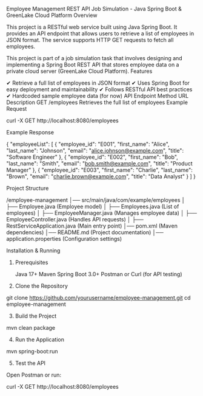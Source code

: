 Employee Management REST API
Job Simulation - Java Spring Boot & GreenLake Cloud Platform
Overview

This project is a RESTful web service built using Java Spring Boot. It provides an API endpoint that allows users to retrieve a list of employees in JSON format. The service supports HTTP GET requests to fetch all employees.

This project is part of a job simulation task that involves designing and implementing a Spring Boot REST API that stores employee data on a private cloud server (GreenLake Cloud Platform).
Features

✔ Retrieve a full list of employees in JSON format
✔ Uses Spring Boot for easy deployment and maintainability
✔ Follows RESTful API best practices
✔ Hardcoded sample employee data (for now)
API Endpoint
Method	URL	Description
GET	/employees	Retrieves the full list of employees
Example Request

curl -X GET http://localhost:8080/employees

Example Response

{
    "employeeList": [
        {
            "employee_id": "E001",
            "first_name": "Alice",
            "last_name": "Johnson",
            "email": "alice.johnson@example.com",
            "title": "Software Engineer"
        },
        {
            "employee_id": "E002",
            "first_name": "Bob",
            "last_name": "Smith",
            "email": "bob.smith@example.com",
            "title": "Product Manager"
        },
        {
            "employee_id": "E003",
            "first_name": "Charlie",
            "last_name": "Brown",
            "email": "charlie.brown@example.com",
            "title": "Data Analyst"
        }
    ]
}

Project Structure

/employee-management
│── src/main/java/com/example/employees
│   ├── Employee.java          (Employee model)
│   ├── Employees.java         (List of employees)
│   ├── EmployeeManager.java   (Manages employee data)
│   ├── EmployeeController.java (Handles API requests)
│   ├── RestServiceApplication.java (Main entry point)
│── pom.xml                    (Maven dependencies)
│── README.md                  (Project documentation)
│── application.properties      (Configuration settings)

Installation & Running
1. Prerequisites

    Java 17+
    Maven
    Spring Boot 3.0+
    Postman or Curl (for API testing)

2. Clone the Repository

git clone https://github.com/yourusername/employee-management.git
cd employee-management

3. Build the Project

mvn clean package

4. Run the Application

mvn spring-boot:run

5. Test the API

Open Postman or run:

curl -X GET http://localhost:8080/employees